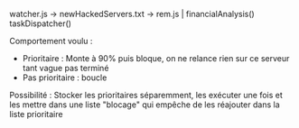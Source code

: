 watcher.js -> newHackedServers.txt -> rem.js
									  |
									  financialAnalysis()
									  taskDispatcher()

Comportement voulu :
* Prioritaire : Monte à 90% puis bloque, on ne relance rien sur ce serveur tant vague pas terminé
* Pas prioritaire : boucle

Possibilité : Stocker les prioritaires séparemment, les exécuter une fois et les mettre dans une liste "blocage" qui empêche de les réajouter dans la liste prioritaire